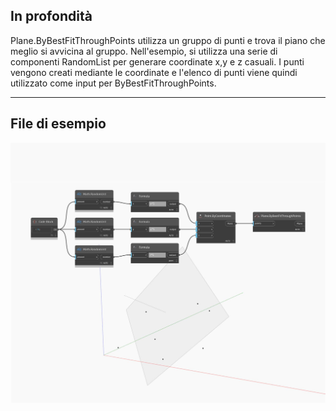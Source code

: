 ## In profondità
Plane.ByBestFitThroughPoints utilizza un gruppo di punti e trova il piano che meglio si avvicina al gruppo. Nell'esempio, si utilizza una serie di componenti RandomList per generare coordinate x,y e z casuali. I punti vengono creati mediante le coordinate e l'elenco di punti viene quindi utilizzato come input per ByBestFitThroughPoints.
___
## File di esempio

![ByBestFitThroughPoints](./Autodesk.DesignScript.Geometry.Plane.ByBestFitThroughPoints_img.jpg)

